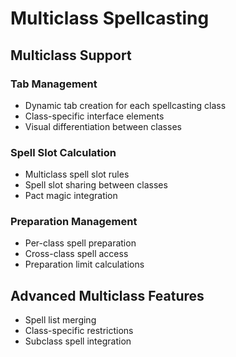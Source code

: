 # Multiclass Spellcasting

## Multiclass Support

### Tab Management

- Dynamic tab creation for each spellcasting class
- Class-specific interface elements
- Visual differentiation between classes

### Spell Slot Calculation

- Multiclass spell slot rules
- Spell slot sharing between classes
- Pact magic integration

### Preparation Management

- Per-class spell preparation
- Cross-class spell access
- Preparation limit calculations

## Advanced Multiclass Features

- Spell list merging
- Class-specific restrictions
- Subclass spell integration
